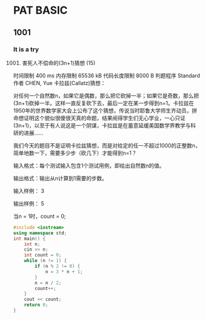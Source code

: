 # PAT BASIC 
## 1001
### It is a try
1001. 害死人不偿命的(3n+1)猜想 (15)

时间限制
400 ms
内存限制
65536 kB
代码长度限制
8000 B
判题程序
Standard
作者
CHEN, Yue
卡拉兹(Callatz)猜想：

对任何一个自然数n，如果它是偶数，那么把它砍掉一半；如果它是奇数，那么把(3n+1)砍掉一半。这样一直反复砍下去，最后一定在某一步得到n=1。卡拉兹在1950年的世界数学家大会上公布了这个猜想，传说当时耶鲁大学师生齐动员，拼命想证明这个貌似很傻很天真的命题，结果闹得学生们无心学业，一心只证(3n+1)，以至于有人说这是一个阴谋，卡拉兹是在蓄意延缓美国数学界教学与科研的进展……

我们今天的题目不是证明卡拉兹猜想，而是对给定的任一不超过1000的正整数n，简单地数一下，需要多少步（砍几下）才能得到n=1？

输入格式：每个测试输入包含1个测试用例，即给出自然数n的值。

输出格式：输出从n计算到1需要的步数。

输入样例：
3

输出样例：
5

当n = 1时，count = 0;
```C++
#include <iostream>
using namespace std;
int main() {
    int n;
    cin >> n;
    int count = 0;
    while (n != 1) {
        if (n % 2 != 0) {
            n = 3 * n + 1;
        }
        n = n / 2;
        count++;
    }
    cout << count;
    return 0;
}
```
